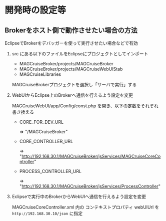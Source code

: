 # 開発時の設定等

## Brokerをホスト側で動作させたい場合の方法

EclipseでBrokerをデバッガーを使って実行させたい場合などで有効

1. src にある以下のファイルをEclipseにプロジェクトとしてインポート
    * MAGCruiseBroker/projects/MAGCruiseBroker
    * MAGCruiseBroker/projects/MAGCruiseWebUIStab
    * MAGCruiseLibraries

    MAGCruiseBrokerプロジェクトを選択し「サーバで実行」する

2. WebUIからEclipse上のBrokerへ通信を行えるよう設定を変更

    MAGCruiseWebUI/app/Config/const.php を開き、以下の定数をそれぞれ書き換える

    * CORE_FOR_DEV_URL

        => "/MAGCruiseBroker"
    * CORE_CONTROLLER_URL

        => "http://192.168.30.1/MAGCruiseBroker/jsServices/MAGCruiseCoreController"
    * PROCESS_CONTROLLER_URL

        => "http://192.168.30.1/MAGCruiseBroker/jsServices/ProcessController"

3. Eclipseで実行中のBrokerからWebUIへ通信を行えるよう設定を変更

    MAGCruiseCoreController.xml 内の コンテキストプロパティ webUIUrl を ```http://192.168.30.10/json``` に指定
